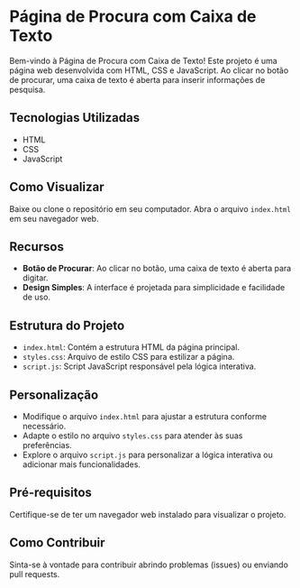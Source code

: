 # Página de Procura com Caixa de Texto

Bem-vindo à Página de Procura com Caixa de Texto! Este projeto é uma página web desenvolvida com HTML, CSS e JavaScript. Ao clicar no botão de procurar, uma caixa de texto é aberta para inserir informações de pesquisa.

## Tecnologias Utilizadas

- HTML
- CSS
- JavaScript

## Como Visualizar

Baixe ou clone o repositório em seu computador.
Abra o arquivo `index.html` em seu navegador web.

## Recursos

- **Botão de Procurar**: Ao clicar no botão, uma caixa de texto é aberta para digitar.
- **Design Simples**: A interface é projetada para simplicidade e facilidade de uso.

## Estrutura do Projeto

- `index.html`: Contém a estrutura HTML da página principal.
- `styles.css`: Arquivo de estilo CSS para estilizar a página.
- `script.js`: Script JavaScript responsável pela lógica interativa.

## Personalização

- Modifique o arquivo `index.html` para ajustar a estrutura conforme necessário.
- Adapte o estilo no arquivo `styles.css` para atender às suas preferências.
- Explore o arquivo `script.js` para personalizar a lógica interativa ou adicionar mais funcionalidades.

## Pré-requisitos

Certifique-se de ter um navegador web instalado para visualizar o projeto.

## Como Contribuir

Sinta-se à vontade para contribuir abrindo problemas (issues) ou enviando pull requests.